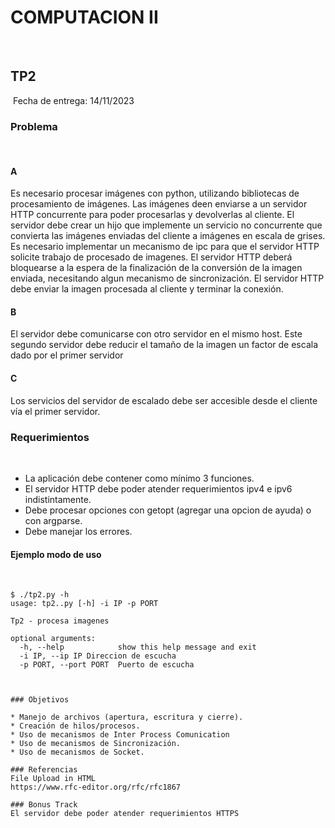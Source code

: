 # COMPUTACION II
​
​
## TP2
​
Fecha de entrega: 14/11/2023
​
​
### Problema
​
#### A
Es necesario procesar imágenes con python, utilizando bibliotecas de procesamiento de imágenes.
Las imágenes deen enviarse a un servidor HTTP concurrente para poder procesarlas y devolverlas al cliente.
El servidor debe crear un hijo que implemente un servicio no concurrente que convierta las imágenes enviadas del cliente a imágenes en escala de grises.
Es necesario implementar un mecanismo de ipc para que el servidor HTTP solicite trabajo de procesado de imagenes.
El servidor HTTP deberá bloquearse a la espera de la finalización de la conversión de la imagen enviada, necesitando algun mecanismo de sincronización.
El servidor HTTP debe enviar la imagen procesada al cliente y terminar la conexión.
​
#### B
El servidor debe comunicarse con otro servidor en el mismo host. Este segundo servidor debe reducir el tamaño de la imagen un factor de escala dado por el primer servidor
​
#### C
Los servicios del servidor de escalado debe ser accesible desde el cliente vía el primer servidor.
​
​
### Requerimientos
​
* La aplicación debe contener como mínimo 3 funciones.
* El servidor HTTP debe poder atender requerimientos ipv4 e ipv6 indistintamente.
* Debe procesar opciones con getopt (agregar una opcion de ayuda) o con argparse. 
* Debe manejar los errores.
​
​
#### Ejemplo modo de uso
​
~~~~~~~~~~~~~~~~~~~
$ ./tp2.py -h
usage: tp2..py [-h] -i IP -p PORT
​
Tp2 - procesa imagenes
​
optional arguments:
  -h, --help            show this help message and exit
  -i IP, --ip IP Direccion de escucha
  -p PORT, --port PORT  Puerto de escucha
​
​
​
### Objetivos
​
* Manejo de archivos (apertura, escritura y cierre).
* Creación de hilos/procesos.
* Uso de mecanismos de Inter Process Comunication
* Uso de mecanismos de Sincronización.
* Uso de mecanismos de Socket.
​
### Referencias
File Upload in HTML
https://www.rfc-editor.org/rfc/rfc1867
​
### Bonus Track
El servidor debe poder atender requerimientos HTTPS
​